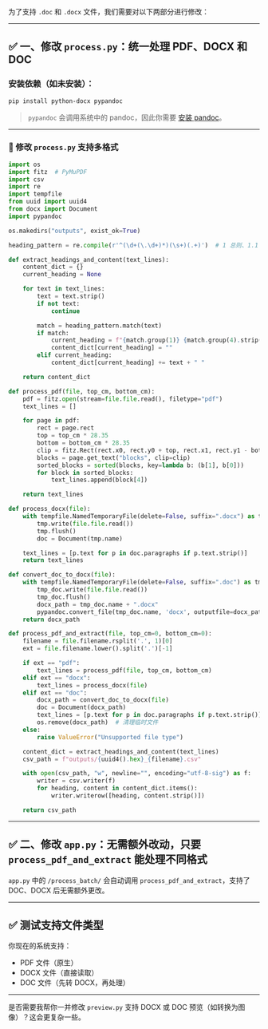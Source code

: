 为了支持 `.doc` 和 `.docx` 文件，我们需要对以下两部分进行修改：

---

## ✅ 一、修改 `process.py`：统一处理 PDF、DOCX 和 DOC

### 安装依赖（如未安装）：

```bash
pip install python-docx pypandoc
```

> `pypandoc` 会调用系统中的 pandoc，因此你需要 [安装 pandoc](https://pandoc.org/installing.html)。

---

### 🔧 修改 `process.py` 支持多格式

```python
import os
import fitz  # PyMuPDF
import csv
import re
import tempfile
from uuid import uuid4
from docx import Document
import pypandoc

os.makedirs("outputs", exist_ok=True)

heading_pattern = re.compile(r'^(\d+(\.\d+)*)(\s+)(.+)')  # 1 总则、1.1 标题

def extract_headings_and_content(text_lines):
    content_dict = {}
    current_heading = None

    for text in text_lines:
        text = text.strip()
        if not text:
            continue

        match = heading_pattern.match(text)
        if match:
            current_heading = f"{match.group(1)} {match.group(4).strip()}"
            content_dict[current_heading] = ""
        elif current_heading:
            content_dict[current_heading] += text + " "

    return content_dict

def process_pdf(file, top_cm, bottom_cm):
    pdf = fitz.open(stream=file.file.read(), filetype="pdf")
    text_lines = []

    for page in pdf:
        rect = page.rect
        top = top_cm * 28.35
        bottom = bottom_cm * 28.35
        clip = fitz.Rect(rect.x0, rect.y0 + top, rect.x1, rect.y1 - bottom)
        blocks = page.get_text("blocks", clip=clip)
        sorted_blocks = sorted(blocks, key=lambda b: (b[1], b[0]))
        for block in sorted_blocks:
            text_lines.append(block[4])

    return text_lines

def process_docx(file):
    with tempfile.NamedTemporaryFile(delete=False, suffix=".docx") as tmp:
        tmp.write(file.file.read())
        tmp.flush()
        doc = Document(tmp.name)

    text_lines = [p.text for p in doc.paragraphs if p.text.strip()]
    return text_lines

def convert_doc_to_docx(file):
    with tempfile.NamedTemporaryFile(delete=False, suffix=".doc") as tmp_doc:
        tmp_doc.write(file.file.read())
        tmp_doc.flush()
        docx_path = tmp_doc.name + ".docx"
        pypandoc.convert_file(tmp_doc.name, 'docx', outputfile=docx_path)
    return docx_path

def process_pdf_and_extract(file, top_cm=0, bottom_cm=0):
    filename = file.filename.rsplit('.', 1)[0]
    ext = file.filename.lower().split('.')[-1]

    if ext == "pdf":
        text_lines = process_pdf(file, top_cm, bottom_cm)
    elif ext == "docx":
        text_lines = process_docx(file)
    elif ext == "doc":
        docx_path = convert_doc_to_docx(file)
        doc = Document(docx_path)
        text_lines = [p.text for p in doc.paragraphs if p.text.strip()]
        os.remove(docx_path)  # 清理临时文件
    else:
        raise ValueError("Unsupported file type")

    content_dict = extract_headings_and_content(text_lines)
    csv_path = f"outputs/{uuid4().hex}_{filename}.csv"

    with open(csv_path, "w", newline="", encoding="utf-8-sig") as f:
        writer = csv.writer(f)
        for heading, content in content_dict.items():
            writer.writerow([heading, content.strip()])

    return csv_path
```

---

## ✅ 二、修改 `app.py`：无需额外改动，只要 `process_pdf_and_extract` 能处理不同格式

`app.py` 中的 `/process_batch/` 会自动调用 `process_pdf_and_extract`，支持了 DOC、DOCX 后无需额外更改。

---

## ✅ 测试支持文件类型

你现在的系统支持：

* PDF 文件（原生）
* DOCX 文件（直接读取）
* DOC 文件（先转 DOCX，再处理）

---

是否需要我帮你一并修改 `preview.py` 支持 DOCX 或 DOC 预览（如转换为图像）？这会更复杂一些。
